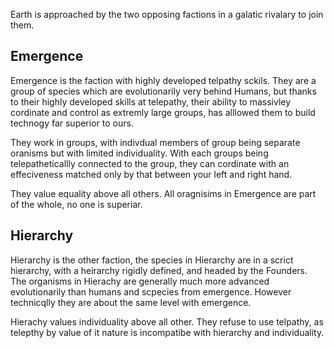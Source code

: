Earth is approached by the two opposing factions in a galatic rivalary to join them. 


Emergence
-----------------------

Emergence is the faction with highly developed telpathy sckils.
They are a group of species which are evolutionarily very behind 
Humans, but thanks to their highly developed skills at telepathy,
their ability to massivley cordinate and control as extremly large 
groups, has alllowed them to build technogy far superior to ours.

They work in groups, with indivdual members of group being separate 
oranisms but with limited individuality. With each groups 
being telepatheticallly connected to the group, they can cordinate with
an effeciveness matched only by that between your left and right hand.

They value equality above all others. All oragnisims in Emergence are part of the whole, no one is superiar.

Hierarchy
---------------------------

Hierarchy is the other faction, the species in Hierarchy are 
in a scrict hierarchy, with a heirarchy rigidly defined, and 
headed by the Founders. The organisms in Hierachy are generally 
much more advanced evolutionarily than humans and scpecies from 
emergence. However technicqlly they are about the same level with emergence.

Hierachy values individuality above all other. They refuse to use telpathy, as 
telepthy by value of it nature is incompatibe with hierarchy and individuality.


